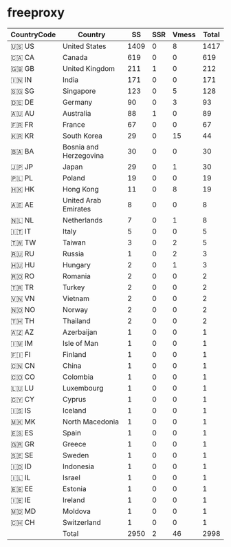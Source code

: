 # freeproxy

|CountryCode|Country|SS|SSR|Vmess|Total|
|  ----  | ----  |  ----  | ----  |  ----  | ----  |
|🇺🇸 US|United States|1409|0|8|1417|
|🇨🇦 CA|Canada|619|0|0|619|
|🇬🇧 GB|United Kingdom|211|1|0|212|
|🇮🇳 IN|India|171|0|0|171|
|🇸🇬 SG|Singapore|123|0|5|128|
|🇩🇪 DE|Germany|90|0|3|93|
|🇦🇺 AU|Australia|88|1|0|89|
|🇫🇷 FR|France|67|0|0|67|
|🇰🇷 KR|South Korea|29|0|15|44|
|🇧🇦 BA|Bosnia and Herzegovina|30|0|0|30|
|🇯🇵 JP|Japan|29|0|1|30|
|🇵🇱 PL|Poland|19|0|0|19|
|🇭🇰 HK|Hong Kong|11|0|8|19|
|🇦🇪 AE|United Arab Emirates|8|0|0|8|
|🇳🇱 NL|Netherlands|7|0|1|8|
|🇮🇹 IT|Italy|5|0|0|5|
|🇹🇼 TW|Taiwan|3|0|2|5|
|🇷🇺 RU|Russia|1|0|2|3|
|🇭🇺 HU|Hungary|2|0|1|3|
|🇷🇴 RO|Romania|2|0|0|2|
|🇹🇷 TR|Turkey|2|0|0|2|
|🇻🇳 VN|Vietnam|2|0|0|2|
|🇳🇴 NO|Norway|2|0|0|2|
|🇹🇭 TH|Thailand|2|0|0|2|
|🇦🇿 AZ|Azerbaijan|1|0|0|1|
|🇮🇲 IM|Isle of Man|1|0|0|1|
|🇫🇮 FI|Finland|1|0|0|1|
|🇨🇳 CN|China|1|0|0|1|
|🇨🇴 CO|Colombia|1|0|0|1|
|🇱🇺 LU|Luxembourg|1|0|0|1|
|🇨🇾 CY|Cyprus|1|0|0|1|
|🇮🇸 IS|Iceland|1|0|0|1|
|🇲🇰 MK|North Macedonia|1|0|0|1|
|🇪🇸 ES|Spain|1|0|0|1|
|🇬🇷 GR|Greece|1|0|0|1|
|🇸🇪 SE|Sweden|1|0|0|1|
|🇮🇩 ID|Indonesia|1|0|0|1|
|🇮🇱 IL|Israel|1|0|0|1|
|🇪🇪 EE|Estonia|1|0|0|1|
|🇮🇪 IE|Ireland|1|0|0|1|
|🇲🇩 MD|Moldova|1|0|0|1|
|🇨🇭 CH|Switzerland|1|0|0|1|
||Total|2950|2|46|2998|
